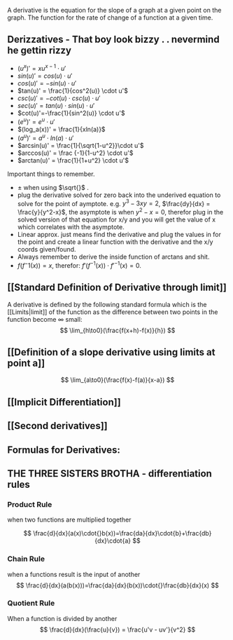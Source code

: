 A derivative is the equation for the slope of a graph at a given point on the graph. The function for the rate of change of a function at a given time. 

## Derizzatives - That boy look bizzy . . nevermind he gettin rizzy

* $(u^x)' = xu^{x-1}\cdot u'$
* $sin(u)' = cos(u) \cdot u'$
* $cos(u)' = -sin(u) \cdot u'$
* $tan(u)' = \frac{1}{cos^2(u)} \cdot u'$
* $csc(u)' = -cot(u) \cdot csc(u) \cdot u'$
* $sec(u)' = tan(u) \cdot sin(u) \cdot u'$
* $cot(u)'=-\frac{1}{sin^2(u)} \cdot u'$
* $(e^{u})'=e^{u} \cdot u'$
* $(log_a(x))' = \frac{1}{xln(a)}$
* $(a^u)' = a^u \cdot ln(a) \cdot u'$
* $arcsin(u)' = \frac{1}{\sqrt{1-u^2}}\cdot u'$
* $arccos(u)' = \frac {-1}{1-u^2} \cdot u'$
* $arctan(u)' = \frac{1}{1+u^2} \cdot u'$


Important things to remember.
* $\pm$ when using $\sqrt{}$ .
* plug the derivative solved for zero back into the underived equation to solve for the point of aymptote. e.g. $y^3-3xy=2$, $\frac{dy}{dx} = \frac{y}{y^2-x}$, the asymptote is when $y^2-x = 0$, therefor plug in the solved version of that equation for x/y and you will get the value of x which correlates with the asymptote. 
* Linear approx. just means find the derivative and plug the values in for the point and create a linear function with the derivative and the x/y coords given/found. 
* Always remember to derive the inside function of arctans and shit.
* $f(f^-1(x)) = x$, therefor: $f'(f^{-1}(x))\cdot f'^{-1}(x)=0$. 
## [[Standard Definition of Derivative through limit]]
A derivative is defined by the following standard formula which is the [[Limits|limit]] of the function as the difference between two points in the function become $\infty$ small:
$$ \lim_{h\to0}(\frac{f(x+h)-f(x)}{h}) $$
## [[Definition of a slope derivative using limits at point a]]
$$
 \lim_{a\to0}(\frac{f(x)-f(a)}{x-a}) 
$$
## [[Implicit Differentiation]]

## [[Second derivatives]]
## Formulas for Derivatives:

## THE THREE SISTERS BROTHA - differentiation rules
### Product Rule
when two functions are multiplied together

$$
\frac{d}{dx}(a(x)\cdot{}b(x))=\frac{da}{dx}\cdot{b}+\frac{db}{dx}\cdot{a}
$$
### Chain Rule
when a functions result is the input of another
$$
\frac{d}{dx}(a(b(x)))=\frac{da}{dx}(b(x))\cdot{}\frac{db}{dx}(x)
$$
### Quotient Rule
When a function is divided by another
$$
\frac{d}{dx}(\frac{u}{v}) = \frac{u'v - uv'}{v^2}
$$

